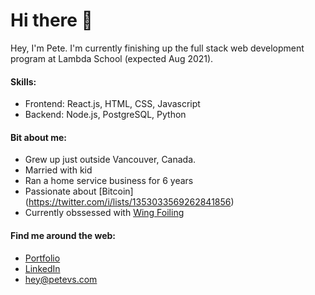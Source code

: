 # Hi there 👋
Hey, I'm Pete. I'm currently finishing up the full stack web development program at Lambda School (expected Aug 2021).

#### Skills:
* Frontend: React.js, HTML, CSS, Javascript
* Backend: Node.js, PostgreSQL, Python

#### Bit about me:
* Grew up just outside Vancouver, Canada.  
* Married with kid
* Ran a home service business for 6 years
* Passionate about [Bitcoin] (https://twitter.com/i/lists/1353033569262841856)
* Currently obssessed with [Wing Foiling](https://www.youtube.com/watch?v=FiukbYdg0TE)

#### Find me around the web:

* [Portfolio](https://www.petevs.com)
* [LinkedIn](https://www.linkedin.com/in/pete-vs)
* hey@petevs.com



<!--
**petevs/petevs** is a ✨ _special_ ✨ repository because its `README.md` (this file) appears on your GitHub profile.

Here are some ideas to get you started:

- 🔭 I’m currently working on the Full Stack Web Development Program at Lambda School
- 🌱 I’m currently learning Redux
- 👯 I’m looking to collaborate on ...
- 🤔 I’m looking for help with ...
- 💬 Ask me about ...
- 📫 How to reach me: hey@petevs.com
- ⚡ Fun fact: ...
-->
